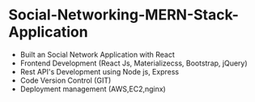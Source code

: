 ﻿# Social-Networking-MERN-Stack-Application

* Built an Social Network Application with React
* Frontend Development (React Js, Materializecss, Bootstrap, jQuery)
* Rest API's Development using Node js, Express
* Code Version Control (GIT)
* Deployment management (AWS,EC2,nginx)
